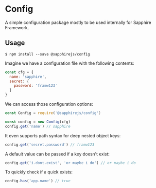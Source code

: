 # Config

A simple configuration package mostly to be used internally for Sapphire Framework.

## Usage

```
$ npm install --save @sapphirejs/config
```

Imagine we have a configuration file with the following contents:

```js
const cfg = {
  name: 'sapphire',
  secret: {
    password: 'framw123'
  }
}
```

We can access those configuration options:

```js
const Config = require('@sapphirejs/config')

const config = new Config(cfg)
config.get('name') // sapphire
```

It even supports path syntax for deep nested object keys:

```js
config.get('secret.password') // framw123
```

A default value can be passed if a key doesn't exist:

```js
config.get('i.dont.exist', 'or maybe i do') // or maybe i do
```

To quickly check if a quick exists:

```js
config.has('app.name') // true
```
